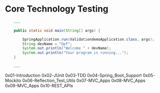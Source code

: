 # Core Technology Testing


```Java main
	...

	public static void main(String[] args) {

		SpringApplication.run(ValidationdemoApplication.class, args);
		String devName = "Opf";
		System.out.println("Welcome " + devName);
		System.out.println("Your program is running...");
	}

	...

```

  0x01-Introduction
  0x02-JUnit
  0x03-TDD
  0x04-Spring_Boot_Support
  0x05-Mockito
  0x06-Reflection_Test_Utils
  0x07-MVC_Apps
  0x08-MVC_Apps
  0x09-MVC_Apps
  0x10-REST_APIs
